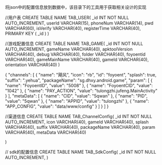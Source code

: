 将json中的配置信息放到数据中，该目录下的工具用于获取相关设计的实现



//用户表
CREATE TABLE NAME TAB_USER(
_id INT NOT NULL AUTO_INCREMENT,
   userId VARCHAR(15),
   phoneNum VARCHAR(14),
   pwd VARCHAR(60),
   isVerify VARCHAR(40),
   registerTime VARCHAR(40),
   PRIMARY KEY ( _id )
)

//游戏配置信息
CREATE TABLE NAME TAB_GAME(
    _id INT NOT NULL AUTO_INCREMENT,
    gameName VARCHAR(40),
    apktoolVersion VARCHAR(40),
    debug VARCHAR(40),
    folder VARCHAR(40),
    foyoentid VARCHAR(40),
    gameMainName VARCHAR(40),
    gameId VARCHAR(40),
    orientation VARCHAR(40)
)

{
  "channels": [
    {
      "name": "飓风",
      "icon": "rb",
      "id": "foyoent",
      "splash": true,
      "suffix": ".yehua",
      "packageName": "sg.dhxy.android.game",
      "param": [
        {
          "name": "FoyoentID",
          "value": "5008"
        },
        {
          "name": "FoyoentCID",
          "value": "1042"
        },
        {
          "name": "PAY_ACTION",
          "value": "tulongzhi.jufeng.MainActivity"
        }
      ],
      "metaData": [
        {
          "name": "CID",
          "value": "5qwan"
        },
        {
          "name": "PID",
          "value": "5qwan"
        },
        {
          "name": "APPID",
          "value": "tulongzhi"
        },
        {
          "name": "APP_CONFIG",
          "value": "data/www/config"
        }
      ]
    }
  ]
}

//渠道信息
CREATE TABLE NAME TAB_ChannelConfig(
    _id INT NOT NULL AUTO_INCREMENT,
    icon VARCHAR(40),
    gameId VARCHAR(40),
    splash VARCHAR(40),
    suffix VARCHAR(40),
    packageName VARCHAR(40),
    param VARCHAR(40),
    metaData VARCHAR(40)

)


// sdk的配置信息
CREATE TABLE NAME TAB_SdkConfig(
_id INT NOT NULL AUTO_INCREMENT,
)



































